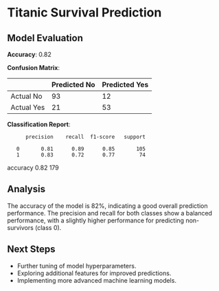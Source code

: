 # Titanic Survival Prediction

## Model Evaluation

**Accuracy**: 0.82

**Confusion Matrix**:

|   | Predicted No | Predicted Yes |
|---|--------------|---------------|
| Actual No | 93           | 12            |
| Actual Yes | 21           | 53            |

**Classification Report**:

          precision    recall  f1-score   support

       0       0.81      0.89      0.85       105
       1       0.83      0.72      0.77        74

accuracy                           0.82       179

## Analysis

The accuracy of the model is 82%, indicating a good overall prediction performance. The precision and recall for both classes show a balanced performance, with a slightly higher performance for predicting non-survivors (class 0).

## Next Steps

- Further tuning of model hyperparameters.
- Exploring additional features for improved predictions.
- Implementing more advanced machine learning models.

